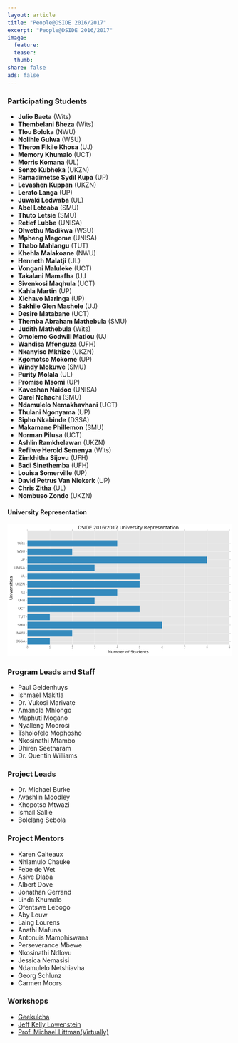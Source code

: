 ```yaml
---
layout: article
title: "People@DSIDE 2016/2017"
excerpt: "People@DSIDE 2016/2017"
image:
  feature:
  teaser:
  thumb:
share: false
ads: false
---
```


### Participating Students
* **Julio	Baeta** (Wits)
* **Thembelani Bheza** (Wits)
* **Tlou	Boloka** (NWU)
* **Nolihle	Gulwa** (WSU)
* **Theron Fikile Khosa** (UJ)
* **Memory	Khumalo** (UCT)
* **Morris	Komana** (UL)
* **Senzo	Kubheka** (UKZN)
* **Ramadimetse Sydil Kupa** (UP)
* **Levashen	Kuppan** (UKZN)
* **Lerato	Langa** (UP)
* **Juwaki	Ledwaba** (UL)
* **Abel	Letoaba** (SMU)
* **Thuto	Letsie** (SMU)
* **Retief	Lubbe** (UNISA)
* **Olwethu	Madikwa** (WSU)
* **Mpheng	Magome** (UNISA)
* **Thabo	Mahlangu** (TUT)
* **Khehla	Malakoane** (NWU)
* **Henneth	Malatji** (UL)
* **Vongani	Maluleke** (UCT)
* **Takalani	Mamafha** (UJ
* **Sivenkosi	Maqhula** (UCT)
* **Kahla	Martin** (UP)
* **Xichavo	Maringa** (UP)
* **Sakhile Glen Mashele** (UJ)
* **Desire	Matabane** (UCT)
* **Themba Abraham Mathebula** (SMU)
* **Judith	Mathebula** (Wits)
* **Omolemo Godwill	Matlou** (UJ
* **Wandisa	Mfenguza** (UFH)
* **Nkanyiso	Mkhize** (UKZN)
* **Kgomotso	Mokome** (UP)
* **Windy	Mokuwe** (SMU)
* **Purity	Molala** (UL)
* **Promise	Msomi** (UP)
* **Kaveshan	Naidoo** (UNISA)
* **Carel	Nchachi** (SMU)
* **Ndamulelo	Nemakhavhani** (UCT)
* **Thulani	Ngonyama** (UP)
* **Sipho Nkabinde** (DSSA)
* **Makamane	Phillemon** (SMU)
* **Norman	Pilusa** (UCT)
* **Ashlin	Ramkhelawan** (UKZN)
* **Refilwe Herold	Semenya** (Wits)
* **Zimkhitha	Sijovu** (UFH)
* **Badi	Sinethemba** (UFH)
* **Louisa	Somerville** (UP)
* **David Petrus	Van Niekerk** (UP)
* **Chris	Zitha** (UL)
* **Nombuso	Zondo** (UKZN)

#### University Representation

![University Bar](/images/2016-universities.png)

### Program Leads and Staff

* Paul Geldenhuys
* Ishmael Makitla
* Dr. Vukosi Marivate
* Amandla Mhlongo
* Maphuti Mogano
* Nyalleng Moorosi
* Tsholofelo Mophosho
* Nkosinathi Mtambo
* Dhiren Seetharam
* Dr. Quentin Williams

### Project Leads

* Dr. Michael Burke
* Avashlin Moodley
* Khopotso Mtwazi
* Ismail Sallie
* Bolelang Sebola

### Project Mentors

* Karen Calteaux
* Nhlamulo Chauke
* Febe de Wet
* Asive Dlaba
* Albert Dove
* Jonathan Gerrand
* Linda Khumalo
* Ofentswe Lebogo
* Aby Louw
* Laing Lourens
* Anathi Mafuna
* Antonuis Mamphiswana
* Perseverance Mbewe
* Nkosinathi Ndlovu
* Jessica Nemasisi
* Ndamulelo Netshiavha
* Georg Schlunz
* Carmen Moors

### Workshops

* [Geekulcha](geekulcha.com)
* [Jeff Kelly Lowenstein](https://kellylowenstein.wordpress.com/)
* [Prof. Michael Littman(Virtually)](http://cs.brown.edu/~mlittman/)
